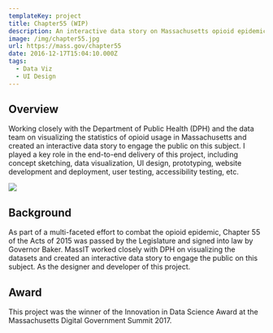 ```yaml
---
templateKey: project
title: Chapter55 (WIP)
description: An interactive data story on Massachusetts opioid epidemic.
image: /img/chapter55.jpg
url: https://mass.gov/chapter55
date: 2016-12-17T15:04:10.000Z
tags:
  - Data Viz
  - UI Design
---
```

## Overview

Working closely with the Department of Public Health (DPH) and the data team on visualizing the statistics of opioid usage in Massachusetts and created an interactive data story to engage the public on this subject. I played a key role in the end-to-end delivery of this project, including concept sketching, data visualization, UI design, prototyping, website development and deployment, user testing, accessibility testing, etc.

![](/img/chapter55-cover.png)

## Background

As part of a multi-faceted effort to combat the opioid epidemic, Chapter 55 of the Acts of 2015 was passed by the Legislature and signed into law by Governor Baker. MassIT worked closely with DPH on visualizing the datasets and created an interactive data story to engage the public on this subject. As the designer and developer of this project.
<lightbox col='3'>
    <rehype-image src="chapter55-MA-vs-USA.png" caption="text"></rehype-image>
    <rehype-image src="chapter55-bsas-percentage.png" caption="text"></rehype-image>
    <rehype-image src="chapter55-death-percentage-age.png" caption="text"></rehype-image>
</lightbox>
<div class="grid grid--col_2">
<gif src="chapter55-prescription-decline.gif" caption="text"></gif>
</div>

## Award

This project was the winner of the Innovation in Data Science Award at the Massachusetts Digital Government Summit 2017. 